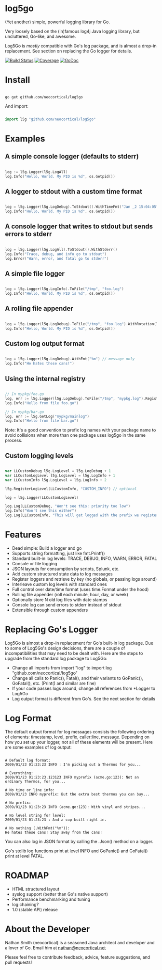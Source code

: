 log5go
======

(Yet another) simple, powerful logging library for Go.

Very loosely based on the (in)famous log4j Java logging library, but uncluttered, Go-like, and awesome.

Log5Go is *mostly* compatible with Go's log package, and is almost a drop-in replacement. See section on replacing the Go logger for details.

[![Build Status](https://travis-ci.org/neocortical/log5go.svg?branch=master)](https://travis-ci.org/neocortical/log5go) [![Coverage](http://gocover.io/_badge/github.com/neocortical/log5go)](http://gocover.io/github.com/neocortical/log5go) [![GoDoc](https://godoc.org/github.com/neocortical/log5go?status.svg)](https://godoc.org/github.com/neocortical/log5go)

Install
=======

```

go get github.com/neocortical/log5go

```

And import:
```go

import l5g "github.com/neocortical/log5go"

```

Examples
========

A simple console logger (defaults to stderr)
--------------------------------------------

```go

log := l5g.Logger(l5g.LogAll)
log.Info("Hello, World. My PID is %d", os.Getpid())

```

A logger to stdout with a custom time format
--------------------------------------------

```go

log = l5g.Logger(l5g.LogDebug).ToStdout().WithTimeFmt("Jan _2 15:04:05")
log.Info("Hello, World. My PID is %d", os.Getpid())

```

A console logger that writes to stdout but sends errors to stderr
-----------------------------------------------------------------

```go

log = l5g.Logger(l5g.LogAll).ToStdout().WithStderr()
log.Info("Trace, debug, and info go to stdout")
log.Error("Warn, error, and fatal go to stderr")

```

A simple file logger
--------------------

```go

log = l5g.Logger(l5g.LogInfo).ToFile("/tmp", "foo.log")
log.Info("Hello, World. My PID is %d", os.Getpid())

```

A rolling file appender
-----------------------

```go

log = l5g.Logger(l5g.LogDebug).ToFile("/tmp", "foo.log").WithRotation(l5g.RollDaily, 7)
log.Info("Hello, World. My PID is %d", os.Getpid())

```

Custom log output format
------------------------

```go

log = l5g.Logger(l5g.LogDebug).WithFmt("%m") // message only
log.Info("He hates these cans!")

```

Using the internal registry
---------------------------

```go

// In mypkg/foo.go
log, err := l5g.Logger(l5g.LogDebug).ToFile("/tmp", "mypkg.log").Register("mypkg/mainlog")
log.Info("Hello from file foo.go")

// In mypkg/bar.go
log, err := l5g.GetLog("mypkg/mainlog")
log.Info("Hello from file bar.go")

```
Note: It's a good convention to prefix log names with your package name to avoid collisions when
more than one package uses log5go in the same process.

Custom logging levels
---------------------

```go

var LLCustomDebug l5g.LogLevel = l5g.LogDebug + 1
var LLCustomLogLevel l5g.LogLevel = l5g.LogInfo + 1
var LLCustomInfo l5g.LogLevel = l5g.LogInfo + 2

l5g.RegisterLogLevel(LLCustomInfo, "CUSTOM_INFO") // optional

log = l5g.Logger(LLCustomLogLevel)

log.Log(LLCustomDebug, "Won't see this: priority too low")
log.Info("Won't see this either")
log.Log(LLCustomInfo, "This will get logged with the prefix we registered")

```

Features
========

* Dead simple: Build a logger and go
* Supports string formatting, just like fmt.Printf()
* Standard built-in log levels: TRACE, DEBUG, INFO, WARN, ERROR, FATAL
* Console or file logging
* JSON layouts for consumption by scripts, Splunk, etc.
* Add custom structured state data to log messages
* Register loggers and retrieve by key (no globals, or passing logs around)
* Interleave custom log levels with standard ones
* Full control over date/time format (uses time.Format under the hood)
* Rolling file appender (roll each minute, hour, day, or week)
* Optionally store N old log files with date stamps
* Console log can send errors to stderr instead of stdout
* Extensible through custom appenders

Replacing Go's Logger
=====================

Log5Go is almost a drop-in replacement for Go's built-in log package. Due to some of
Log5Go's design decisions, there are a couple of incompatibilities that may need to be
dealt with. Here are the steps to upgrade from the standard log package to Log5Go:

* Change all imports from import "log" to import log "github.com/neocortical/log5go"
* Change all calls to Panic(), Fatal(), and their variants to GoPanic(), GoFatal(), etc. (Print() and similar are fine)
* If your code passes logs around, change all references from *Logger to Log5Go
* Log output format is different from Go's. See the next section for details


Log Format
==========

The default output format for log messages consists the following
ordering of elements: timestamp, level, prefix, caller:line, message. Depending on how
you set up your logger, not all of these elements will be present. Here are some examples of
log output:

```

# Default log format:
2009/01/23 01:23:23 INFO : I'm picking out a Thermos for you...

# Everything:
2009/01/23 01:23:23.123123 INFO myprefix (acme.go:123): Not an ordinary Thermos, for you...

# No time or line info:
2009/01/23 INFO myprefix: But the extra best thermos you can buy...

# No prefix:
2009/01/23 01:23:23 INFO (acme.go:123): With vinyl and stripes...

# No level string for level:
2009/01/23 01:23:23 : And a cup built right in.

# No nothing (.WithFmt("%m")):
He hates these cans! Stay away from the cans!

```

You can also log in JSON format by calling the .Json() method on a logger.

Go's stdlib log functions print at level INFO and GoPanic() and GoFatal() print at level FATAL.


ROADMAP
=======

* HTML structured layout
* syslog support (better than Go's native support)
* Performance benchmarking and tuning
* log chaining?
* 1.0 (stable API) release


About the Developer
===================

Nathan Smith (neocortical) is a seasoned Java architect and developer and a lover of Go.
Email him at nathan@neocortical.net

Please feel free to contribute feedback, advice, feature suggestions, and pull requests!

